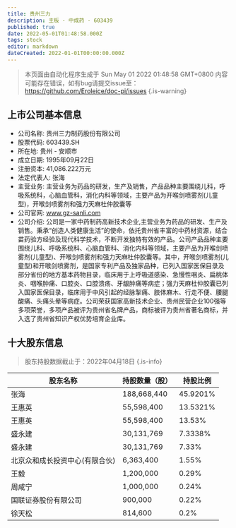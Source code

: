 ```yaml
---
title: 贵州三力
description: 主板 - 中成药 - 603439
published: true
date: 2022-05-01T01:48:58.000Z
tags: stock
editor: markdown
dateCreated: 2022-01-01T00:00:00.000Z
---
```


> 本页面由自动化程序生成于 Sun May 01 2022 01:48:58 GMT+0800
> 内容可能存在错误，如有bug请提交issue至：https://github.com/Eroleice/doc-pi/issues
{.is-warning}

## 上市公司基本信息
- 公司名称: 贵州三力制药股份有限公司
- 股票代码: 603439.SH
- 所在地: 贵州 - 安顺市
- 成立日期: 1995年09月22日
- 注册资本: 41,086.222万元
- 法定代表人: 张海
- 主营业务: 主营业务为药品的研发，生产及销售，产品品种主要围绕儿科，呼吸系统科，心脑血管科，消化内科等领域，主要产品为开喉剑喷雾剂(儿童型)，开喉剑喷雾剂和强力天麻杜仲胶囊等
- 公司官网: www.gz-sanli.com
- 公司介绍: 公司是一家中药制药高新技术企业,主营业务为药品的研发、生产及销售。秉承“创造人类健康生活”的使命，依托贵州省丰富的中药材资源，结合苗药验方经验及现代科学技术，不断开发独特有效的产品。公司产品品种主要围绕儿科、呼吸系统科、心脑血管科、消化内科等领域，主要产品为开喉剑喷雾剂(儿童型)、开喉剑喷雾剂和强力天麻杜仲胶囊等。其中，开喉剑喷雾剂(儿童型)和开喉剑喷雾剂，是国家专利产品及独家品种，已列入国家医保目录及部分省份的地方基本药物目录，临床用于上呼吸道感染、急慢性咽炎、扁桃体炎、咽喉肿痛、口腔炎、口腔溃疡、牙龈肿痛等病症；强力天麻杜仲胶囊已列入国家医保目录，临床用于中风引起的经脉掣痛、肢体麻木、行走不便、腰腿酸痛、头痛头晕等病症。公司荣获国家高新技术企业、贵州民营企业100强等多项荣誉，多项产品被评为贵州省名牌产品，商标被评为贵州省著名商标，并入选了贵州省知识产权优势培育企业库。


## 十大股东信息
> 股东持股数据截止于：2022年04月18日
{.is-info}

| 股东名称 | 持股数量（股） | 持股比例 |
| --- | --- | --- |
| 张海 | 188,668,440 | 45.9201% |
| 王惠英 | 55,598,400 | 13.5321% |
| 王惠英 | 55,598,400 | 13.53% |
| 盛永建 | 30,131,769 | 7.3338% |
| 盛永建 | 30,131,769 | 7.33% |
| 北京众和成长投资中心(有限合伙) | 6,363,400 | 1.55% |
| 王毅 | 1,200,000 | 0.29% |
| 周咸宁 | 1,000,000 | 0.24% |
| 国联证券股份有限公司 | 900,000 | 0.22% |
| 徐天松 | 814,600 | 0.2% |




